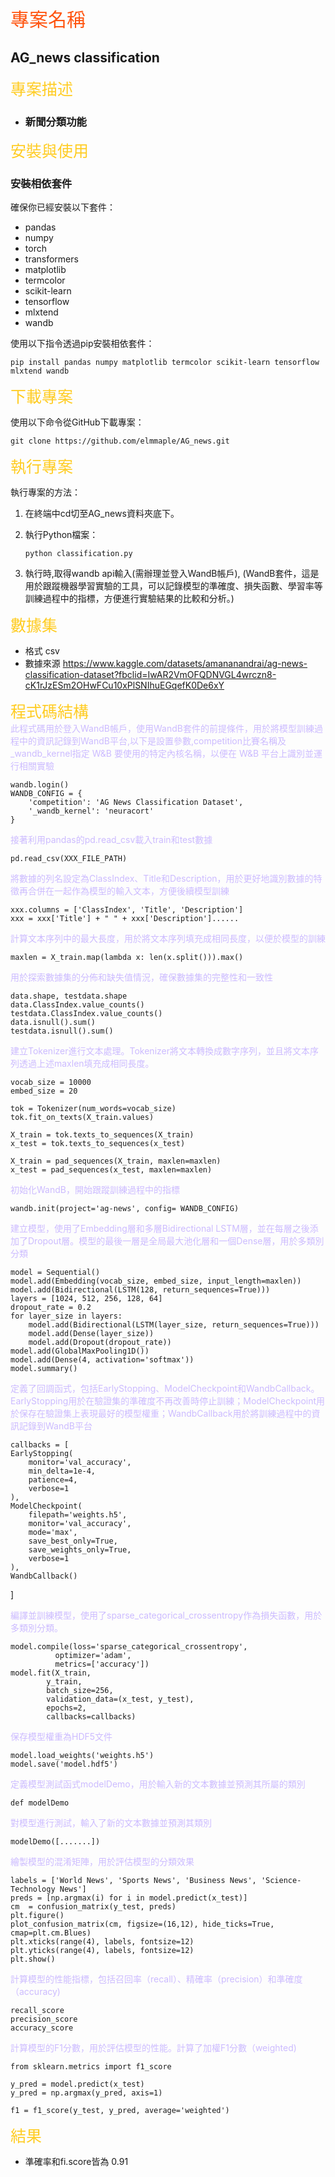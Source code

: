  <style>
    .step {
        color: #CCBBFF;
    }
    .title {
        color: #FF5511;
        font-size:30px;
    }
    .second-title {
        color: #FFCC22;
        font-size:25px;
    }
</style>

 <div class = "title">專案名稱</div>
 
## AG_news classification

<div class = "second-title"> 專案描述 </div>

- ### 新聞分類功能

<div class = "second-title"> 安裝與使用 </div>

### 安裝相依套件

確保你已經安裝以下套件：

- pandas
- numpy
- torch
- transformers
- matplotlib
- termcolor
- scikit-learn
- tensorflow
- mlxtend
- wandb

使用以下指令透過pip安裝相依套件：

```
pip install pandas numpy matplotlib termcolor scikit-learn tensorflow mlxtend wandb
```

<div class = "second-title">下載專案</div>

使用以下命令從GitHub下載專案：

```
git clone https://github.com/elmmaple/AG_news.git
```

<div class = "second-title">執行專案</div>


執行專案的方法：

1. 在終端中cd切至AG_news資料夾底下。

2. 執行Python檔案：

   ```
   python classification.py
   ```
3. 執行時,取得wandb api輸入(需辦理並登入WandB帳戶),
(WandB套件，這是用於跟蹤機器學習實驗的工具，可以記錄模型的準確度、損失函數、學習率等訓練過程中的指標，方便進行實驗結果的比較和分析。)

<div class = "second-title">數據集</div>

- 格式 csv
- 數據來源 https://www.kaggle.com/datasets/amananandrai/ag-news-classification-dataset?fbclid=IwAR2VmOFQDNVGL4wrczn8-cK1rJzESm2OHwFCu10xPlSNIhuEGqefK0De6xY

<div class = "second-title">程式碼結構</div>

<div class = "step">此程式碼用於登入WandB帳戶，使用WandB套件的前提條件，用於將模型訓練過程中的資訊記錄到WandB平台,以下是設置參數,competition比賽名稱及_wandb_kernel指定 W&B 要使用的特定內核名稱，以便在 W&B 平台上識別並運行相關實驗</div>
    
    wandb.login()
    WANDB_CONFIG = {
        'competition': 'AG News Classification Dataset', 
        '_wandb_kernel': 'neuracort'
    }

<div class = "step">接著利用pandas的pd.read_csv載入train和test數據</div>

    pd.read_csv(XXX_FILE_PATH)

<div class = "step">將數據的列名設定為ClassIndex、Title和Description，用於更好地識別數據的特徵再合併在一起作為模型的輸入文本，方便後續模型訓練</div>

    xxx.columns = ['ClassIndex', 'Title', 'Description']
    xxx = xxx['Title'] + " " + xxx['Description']......

<div class = "step">計算文本序列中的最大長度，用於將文本序列填充成相同長度，以便於模型的訓練</div>

    maxlen = X_train.map(lambda x: len(x.split())).max()

<div class = "step">用於探索數據集的分佈和缺失值情況，確保數據集的完整性和一致性</div>

    data.shape, testdata.shape
    data.ClassIndex.value_counts()
    testdata.ClassIndex.value_counts()
    data.isnull().sum()
    testdata.isnull().sum()

<div class = "step">建立Tokenizer進行文本處理。Tokenizer將文本轉換成數字序列，並且將文本序列透過上述maxlen填充成相同長度。</div>

    vocab_size = 10000
    embed_size = 20

    tok = Tokenizer(num_words=vocab_size)
    tok.fit_on_texts(X_train.values)

    X_train = tok.texts_to_sequences(X_train)
    x_test = tok.texts_to_sequences(x_test)

    X_train = pad_sequences(X_train, maxlen=maxlen)
    x_test = pad_sequences(x_test, maxlen=maxlen)


<div class = "step">初始化WandB，開始跟蹤訓練過程中的指標</div>

    wandb.init(project='ag-news', config= WANDB_CONFIG)

<div class = "step">建立模型，使用了Embedding層和多層Bidirectional LSTM層，並在每層之後添加了Dropout層。模型的最後一層是全局最大池化層和一個Dense層，用於多類別分類</div>

    model = Sequential()
    model.add(Embedding(vocab_size, embed_size, input_length=maxlen))
    model.add(Bidirectional(LSTM(128, return_sequences=True))) 
    layers = [1024, 512, 256, 128, 64]
    dropout_rate = 0.2
    for layer_size in layers:
        model.add(Bidirectional(LSTM(layer_size, return_sequences=True)))
        model.add(Dense(layer_size))
        model.add(Dropout(dropout_rate))
    model.add(GlobalMaxPooling1D())
    model.add(Dense(4, activation='softmax'))
    model.summary()

<div class = "step"> 定義了回調函式，包括EarlyStopping、ModelCheckpoint和WandbCallback。EarlyStopping用於在驗證集的準確度不再改善時停止訓練；ModelCheckpoint用於保存在驗證集上表現最好的模型權重；WandbCallback用於將訓練過程中的資訊記錄到WandB平台</div>

    callbacks = [
    EarlyStopping(
        monitor='val_accuracy',
        min_delta=1e-4,
        patience=4,
        verbose=1
    ),
    ModelCheckpoint(
        filepath='weights.h5',
        monitor='val_accuracy', 
        mode='max', 
        save_best_only=True,
        save_weights_only=True,
        verbose=1
    ),
    WandbCallback()
]

<div class = "step"> 編譯並訓練模型，使用了sparse_categorical_crossentropy作為損失函數，用於多類別分類。</div>

    model.compile(loss='sparse_categorical_crossentropy',
              optimizer='adam', 
              metrics=['accuracy']) 
    model.fit(X_train, 
            y_train, 
            batch_size=256, 
            validation_data=(x_test, y_test), 
            epochs=2, 
            callbacks=callbacks)

<div class = "step"> 保存模型權重為HDF5文件 </div>

    model.load_weights('weights.h5')
    model.save('model.hdf5')

<div class = "step"> 定義模型測試函式modelDemo，用於輸入新的文本數據並預測其所屬的類別</div>

    def modelDemo
<div class = "step">
    對模型進行測試，輸入了新的文本數據並預測其類別
</div>
    
    modelDemo([.......])

<div class = "step">繪製模型的混淆矩陣，用於評估模型的分類效果</div>
    
    labels = ['World News', 'Sports News', 'Business News', 'Science-Technology News']
    preds = [np.argmax(i) for i in model.predict(x_test)]
    cm  = confusion_matrix(y_test, preds)
    plt.figure()
    plot_confusion_matrix(cm, figsize=(16,12), hide_ticks=True, cmap=plt.cm.Blues)
    plt.xticks(range(4), labels, fontsize=12)
    plt.yticks(range(4), labels, fontsize=12)
    plt.show()

<div class = "step">計算模型的性能指標，包括召回率（recall）、精確率（precision）和準確度（accuracy)</div>

    recall_score
    precision_score
    accuracy_score
    
<div class = "step"> 計算模型的F1分數，用於評估模型的性能。計算了加權F1分數（weighted)</div>

    from sklearn.metrics import f1_score

    y_pred = model.predict(x_test)
    y_pred = np.argmax(y_pred, axis=1)

    f1 = f1_score(y_test, y_pred, average='weighted')
<div class = "second-title"> 結果</div>

- 準確率和fi.score皆為 0.91